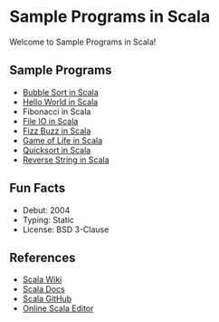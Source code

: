 # Sample Programs in Scala

Welcome to Sample Programs in Scala!

## Sample Programs

- [Bubble Sort in Scala](https://github.com/TheRenegadeCoder/sample-programs/issues/1033)
- [Hello World in Scala][1]
- Fibonacci in Scala
- [File IO in Scala](https://github.com/TheRenegadeCoder/sample-programs/issues/1031)
- [Fizz Buzz in Scala][2]
- [Game of Life in Scala](https://github.com/TheRenegadeCoder/sample-programs/issues/1035)
- [Quicksort in Scala](https://github.com/TheRenegadeCoder/sample-programs/issues/1034)
- [Reverse String in Scala](https://github.com/TheRenegadeCoder/sample-programs/issues/1032)

## Fun Facts

- Debut: 2004
- Typing: Static
- License: BSD 3-Clause

## References

- [Scala Wiki][3]
- [Scala Docs][4]
- [Scala GitHub][5]
- [Online Scala Editor][6]

[1]: https://therenegadecoder.com/code/hello-world-in-scala
[2]: https://github.com/TheRenegadeCoder/sample-programs/issues/521
[3]: https://en.wikipedia.org/wiki/Scala_(programming_language)
[4]: https://www.scala-lang.org
[5]: https://github.com/scala/scala
[6]: https://scastie.scala-lang.org
